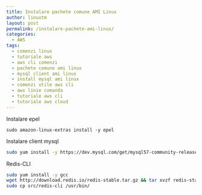 ```yaml
---
title: Instalare pachete comune AMI Linux
author: linuxtm
layout: post
permalink: /instalare-pachete-ami-linux/
categories:
  - AWS
tags:
  - comenzi linux
  - tutoriale aws
  - aws cli comenzi
  - pachete comune ami linux
  - mysql client ami linux
  - install mysql ami linux
  - comenzi utile aws cli
  - aws linie comanda
  - tutoriale aws cli
  - tutoriale aws cloud
---
```


Instalare epel
```
sudo amazon-linux-extras install -y epel
```

Instalare client mysql
```bash
sudo yum install -y https://dev.mysql.com/get/mysql57-community-release-el7-11.noarch.rpm && sudo yum install -y mysql-community-client
```

Redis-CLI
```bash
sudo yum install -y gcc
wget http://download.redis.io/redis-stable.tar.gz && tar xvzf redis-stable.tar.gz && cd redis-stable && make
sudo cp src/redis-cli /usr/bin/
```
